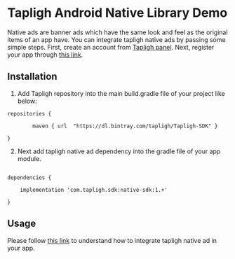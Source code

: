 # Tapligh Android Native Library Demo

Native ads are banner ads which have the same look and feel as the 
original items of an app have. You can integrate tapligh native ads 
by passing some simple steps. First, create an account from 
[Tapligh panel](http://dashboard.tapligh.com/register). Next, register
your app through [this link](http://dashboard.tapligh.com/publisher/apps/new).

## Installation

1. Add Tapligh repository into the main build.gradle file of your
project like below:

```
repositories {

        maven { url  "https://dl.bintray.com/tapligh/Tapligh-SDK" }

}
```

2. Next add tapligh native ad dependency into the gradle file of your app module.

```

dependencies {

    implementation 'com.tapligh.sdk:native-sdk:1.+'

}

```

## Usage

Please follow [this link](https://tapligh.com/implement-native-ads/) to
understand how to integrate tapligh native ad in your app.
